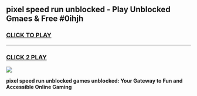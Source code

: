 
## pixel speed run unblocked - Play Unblocked Gmaes & Free #0ihjh
<h3>
<a href="https://news.freeplayer.one?title=pixel_speed_run_unblocked&ref=03M">CLICK TO PLAY</a></h3>
<hr>

<h3>
<a href="https://news.freeplayer.one?title=pixel_speed_run_unblocked&ref=03M">CLICK 2 PLAY</a>
  
</h3>

<a href="https://news.freeplayer.one?title=pixel_speed_run_unblocked&ref=03M"><img src="https://clearcache.store/games.png"></a>


**pixel speed run unblocked games unblocked: Your Gateway to Fun and Accessible Online Gaming**
